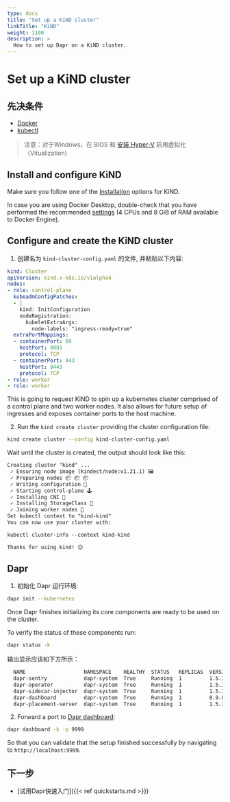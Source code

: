 ```yaml
---
type: docs
title: "Set up a KiND cluster"
linkTitle: "KiND"
weight: 1100
description: >
  How to set up Dapr on a KiND cluster.
---
```


# Set up a KiND cluster

## 先决条件

- [Docker](https://docs.docker.com/install/)
- [kubectl](https://kubernetes.io/docs/tasks/tools/)

> 注意：对于Windows，在 BIOS 和 [安装 Hyper-V](https://docs.microsoft.com/virtualization/hyper-v-on-windows/quick-start/enable-hyper-v) 启用虚拟化（Vitualization）

## Install and configure KiND

Make sure you follow one of the [Installation](https://kind.sigs.k8s.io/docs/user/quick-start) options for KiND.

In case you are using Docker Desktop, double-check that you have performed the recommended [settings](https://kind.sigs.k8s.io/docs/user/quick-start#settings-for-docker-desktop) (4 CPUs and 8 GiB of RAM available to Docker Engine).

## Configure and create the KiND cluster

1. 创建名为 `kind-cluster-config.yaml` 的文件, 并粘贴以下内容:
```yaml
kind: Cluster
apiVersion: kind.x-k8s.io/v1alpha4
nodes:
- role: control-plane
  kubeadmConfigPatches:
  - |
    kind: InitConfiguration
    nodeRegistration:
      kubeletExtraArgs:
        node-labels: "ingress-ready=true"
  extraPortMappings:
  - containerPort: 80
    hostPort: 8081
    protocol: TCP
  - containerPort: 443
    hostPort: 8443
    protocol: TCP
- role: worker
- role: worker
```

This is going to request KiND to spin up a kubernetes cluster comprised of a control plane and two worker nodes. It also allows for future setup of ingresses and exposes container ports to the host machine.

2. Run the `kind create cluster` providing the cluster configuration file:

```bash
kind create cluster --config kind-cluster-config.yaml
```

Wait until the cluster is created, the output should look like this:

```md
Creating cluster "kind" ...
 ✓ Ensuring node image (kindest/node:v1.21.1) 🖼
 ✓ Preparing nodes 📦 📦 📦
 ✓ Writing configuration 📜
 ✓ Starting control-plane 🕹️
 ✓ Installing CNI 🔌
 ✓ Installing StorageClass 💾
 ✓ Joining worker nodes 🚜
Set kubectl context to "kind-kind"
You can now use your cluster with:

kubectl cluster-info --context kind-kind

Thanks for using kind! 😊
```

## Dapr

1. 初始化 Dapr 运行环境:
```bash
dapr init --kubernetes
```

Once Dapr finishes initializing its core components are ready to be used on the cluster.

To verify the status of these components run:
```bash
dapr status -k
```
输出显示应该如下方所示：

```md
  NAME                   NAMESPACE    HEALTHY  STATUS   REPLICAS  VERSION  AGE  CREATED
  dapr-sentry            dapr-system  True     Running  1         1.5.1    53s  2021-12-10 09:27.17
  dapr-operator          dapr-system  True     Running  1         1.5.1    53s  2021-12-10 09:27.17
  dapr-sidecar-injector  dapr-system  True     Running  1         1.5.1    53s  2021-12-10 09:27.17
  dapr-dashboard         dapr-system  True     Running  1         0.9.0    53s  2021-12-10 09:27.17
  dapr-placement-server  dapr-system  True     Running  1         1.5.1    52s  2021-12-10 09:27.18
```

2. Forward a port to [Dapr dashboard](https://docs.dapr.io/reference/cli/dapr-dashboard/):

```bash
dapr dashboard -k -p 9999
```

So that you can validate that the setup finished successfully by navigating to `http://localhost:9999`.

## 下一步
- [试用Dapr快速入门]({{< ref quickstarts.md >}})

